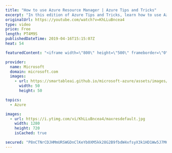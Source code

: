 ```yaml
---
title: "How to use Azure Resource Manager | Azure Tips and Tricks"
excerpt: "In this edition of Azure Tips and Tricks, learn how to use Azure Resource Manager templates to describe your infrastructure and deploy it.   For more tips and tricks, visit: http://azuredev.tips     Get started with 12 months of free services and $200 USD in credit. Create your free account today with"
originalUrl: https://youtube.com/watch?v=KhLLuBncea4
type: video
price: Free
length: PT4M9S
publishedDateTime: 2019-04-16T15:15:07Z
heat: 54

featuredContent: "<iframe width=\"800\" height=\"500\" frameborder=\"0\" src=\"https://www.youtube.com/embed/KhLLuBncea4\" allow=\"accelerometer; autoplay; encrypted-media; gyroscope; picture-in-picture\" allowfullscreen></iframe>"

provider:
  name: Microsoft
  domain: microsoft.com
  images:
    - url: https://smartableai.github.io/microsoft-azure/assets/images/organizations/microsoft.com-50x50.jpg
      width: 50
      height: 50

topics:
  - Azure

images:
  - url: https://i.ytimg.com/vi/KhLLuBncea4/maxresdefault.jpg
    width: 1280
    height: 720
    isCached: true

secured: "P8nCTNrCDJHMmURSWGDnClKeYb0XM5kk28G2B9fbdW4xfsyX3k1HD1Ww5J7M6I6J9zIXy81G/EOuXJQ2FxV7JLU+KBK6Iqbh2UV8+6s3zPhcnuMzw0dDKEN54fwVKdiu5cBhno2Qb+7J5gg8WZQnmODDFPwsw1xIeOMzDfOi0Cnsm6Cs5QP+C55vgFIML5WJ24T+snTipr7CFQAzONXCRXc/ejrlxXivgXPBKbhuTcTLqGSbfwiyRJeBccHdRyA5IjWCtqiKF08d2DhpKmMRCbbjBniWeTS1h5kkqEh+XrS9gNjj+psj6SOdlvekYgN1YaUYj0WtqS2QHk29AHgpg2Vm/BMuQJuSKgnc41cAtOPY+tJh41Q4MNhNbYxdVLspEvjv0kUUqp5Pu4Oznspw/wxl0zHem9TiaAlTIW/pEes=;xUh4+dYBVt7PPhRdMJ6utw=="
---
```


